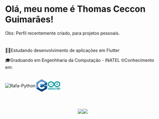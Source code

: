# Olá, meu nome é Thomas Ceccon Guimarães! 
Obs: Perfil recentemente criado, para projetos pessoais. 
#
👨‍💻Estudando desenvolvimento de aplicações em Flutter 

🎓Graduando em Engenhharia da Computação - INATEL 
🤓Conhecimento em:<div style="display: inline_block"><br><img align="center" alt="Rafa-Python" height="40" width="40" src="https://cdn.jsdelivr.net/gh/devicons/devicon/icons/flutter/flutter-plain.svg"><img align="center" alt="Rafa-Csharp" height="40" width="40"
src="https://raw.githubusercontent.com/devicons/devicon/master/icons/cplusplus/cplusplus-original.svg"/><img align="center" alt="Rafa-Csharp" height="40" width="40" src="https://raw.githubusercontent.com/devicons/devicon/master/icons/arduino/arduino-original-wordmark.svg" /></div> 
#
<div align="center"><a href="https://github.com/ThomasCeccon"><img height="140em" src="https://github-readme-stats.vercel.app/api?username=ThomasCeccon&show_icons=true&theme=blue-green&include_all_commits=true&count_private=true"/><img height="140em" src="https://github-readme-stats.vercel.app/api/top-langs/?username=ThomasCeccon&layout=compact&langs_count=7&theme=blue-green"/></div>
  
##
